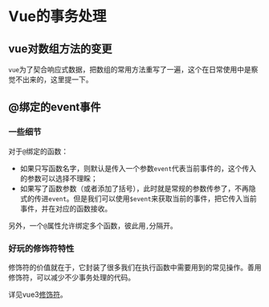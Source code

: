 # Vue的事务处理

## vue对数组方法的变更

`vue`为了契合响应式数据，把数组的常用方法重写了一遍，这个在日常使用中是察觉不出来的，这里提一下。

## @绑定的event事件

### 一些细节

对于`@`绑定的函数：

- 如果只写函数名字，则默认是传入一个参数`event`代表当前事件的，这个传入的参数可以选择不理睬；
- 如果写了函数参数（或者添加了括号），此时就是常规的参数传参了，不再隐式的传进`event`。但是我们可以使用`$event`来获取当前的事件，把它传入当前事件，并在对应的函数接收。

另外，一个`@`属性允许绑定多个函数，彼此用`,`分隔开。

### 好玩的修饰符特性

修饰符的价值就在于，它封装了很多我们在执行函数中需要用到的常见操作。善用修饰符，可以减少不少事务处理的代码。

详见vue3[修饰符](https://cn.vuejs.org/guide/essentials/event-handling.html#event-modifiers)。

